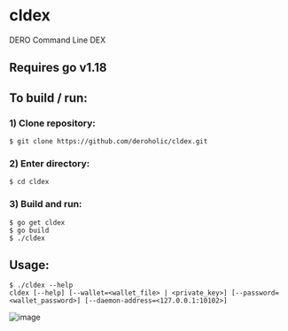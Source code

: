 # cldex
DERO Command Line DEX

## Requires go v1.18

## To build / run:

### 1) Clone repository:
	$ git clone https://github.com/deroholic/cldex.git

### 2) Enter directory:
	$ cd cldex

### 3) Build and run:
	$ go get cldex
	$ go build
	$ ./cldex

## Usage:
```
$ ./cldex --help
cldex [--help] [--wallet=<wallet_file> | <private_key>] [--password=<wallet_password>] [--daemon-address=<127.0.0.1:10102>]
```
![image](https://user-images.githubusercontent.com/105595360/186433890-5346d9bf-a9ad-495b-ba59-6b9723594074.png)
